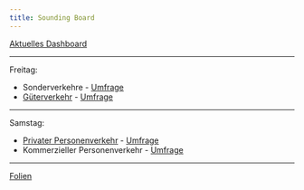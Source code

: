 ```yaml
---
title: Sounding Board
---
```


[Aktuelles Dashboard](https://vsp.berlin/sounding-board/current)

---

Freitag:
* Sonderverkehre - [Umfrage](https://forms.gle/RwXm5mEAoZ1DqaAt7)
* [Güterverkehr](https://vsp.berlin/sounding-board/ccc/config_gueter) - [Umfrage](https://forms.gle/B27NxLVGAyRWgHw86)

---

Samstag:
* [Privater Personenverkehr](https://vsp.berlin/sounding-board/ccc/config) - [Umfrage](https://forms.gle/V7dxsqxyXRzXCCAv5)
* Kommerzieller Personenverkehr - [Umfrage](https://forms.gle/8e9rePJ2F6UYCHGY9)

---

[Folien](https://svn.vsp.tu-berlin.de/repos/public-svn/shared/sounding-board-2022-mar/)

